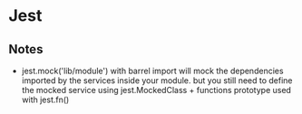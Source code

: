 # Jest

## Notes

- jest.mock('lib/module') with barrel import will mock the dependencies imported by the services inside your module. but you still need to define the mocked service using jest.MockedClass + functions prototype used with jest.fn()

